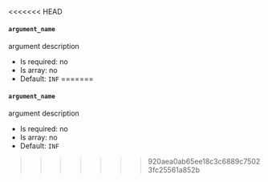 <<<<<<< HEAD
#### `argument_name`

argument description

* Is required: no
* Is array: no
* Default: `INF`
=======
#### `argument_name`

argument description

* Is required: no
* Is array: no
* Default: `INF`
>>>>>>> 920aea0ab65ee18c3c6889c75023fc25561a852b
